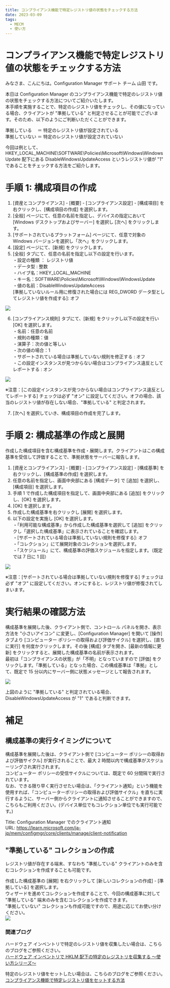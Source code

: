 ```yaml
---
title: コンプライアンス機能で特定レジストリ値の状態をチェックする方法
date: 2023-03-09
tags:
  - MECM
  - 使い方
---
```

# コンプライアンス機能で特定レジストリ値の状態をチェックする方法
みなさま、こんにちは。Configuration Manager サポート チーム 山田 です。  
  
本日は Configuration Manager のコンプライアンス機能で特定のレジストリ値の状態をチェックする方法についてご紹介いたします。  
本手順を実施することで、特定のレジストリ値をチェックし、その値になっている場合、クライアントが "準拠している" と判定させることが可能でございます。そのため、以下のようにご判断いただくことができます。  
  
準拠している　 ＝ 特定のレジストリ値が設定されている  
準拠していない ＝ 特定のレジストリ値が設定されていない  
  
今回は例として、HKEY_LOCAL_MACHINE\SOFTWARE\Policies\Microsoft\Windows\WindowsUpdate 配下にある DisableWindowsUpdateAccess というレジストリ値が "1" であることをチェックする方法をご紹介します。  

# 手順 1: 構成項目の作成  
1. [資産とコンプライアンス] - [概要] - [コンプライアンス設定] - [構成項目] を右クリックし、[構成項目の作成] を選択します。  
2. [全般] ページにて、任意の名前を指定し、デバイスの指定において [Windows デスクトップおよびサーバー] を選択し [次へ] をクリックします。  
3. [サポートされているプラットフォーム] ページにて、任意で対象の Windows バージョンを選択し「次へ」をクリックします。  
4. [設定] ページにて、[新規] をクリックします。  
5. [全般] タブにて、任意の名前を指定し以下の設定を行います。  
・設定の種類 ： レジストリ値  
・データ型 : 整数  
・ハイブ名：HKEY_LOCAL_MACHINE  
・キー名：SOFTWARE\Policies\Microsoft\Windows\WindowsUpdate  
・値の名前：DisableWindowsUpdateAccess  
[準拠していないルール用に修復された場合には REG_DWORD データ型としてレジストリ値を作成する]: オフ  

![](./20230309_01/2023-03-09-14-08-41.png)

6. [コンプライアンス規則] タブにて、[新規] をクリックし以下の設定を行い [OK] を選択します。  
・名前：任意の名前  
・規則の種類：値  
・演算子：次の値と等しい  
・次の値の場合：1  
・サポートされている場合は準拠していない規則を修正する : オフ  
・この設定インスタンスが見つからない場合はコンプライアンス違反としてレポートする : オン  
  
![](./20230309_01/2023-03-09-14-08-01.png)
  
※注意：[この設定インスタンスが見つからない場合はコンプライアンス違反としてレポートする] チェックは必ず "オン" に設定してください。オフの場合、該当のレジストリ値が存在しない場合、"準拠している" と判定されます。
  
7. [次へ] を選択していき、構成項目の作成を完了します。  
  
# 手順 2: 構成基準の作成と展開  
作成した構成項目を含む構成基準を作成・展開します。クライアントはこの構成基準を受信して評価することで、準拠状態をサーバーに報告します。  

1. [資産とコンプライアンス] - [概要] - [コンプライアンス設定] - [構成基準] を右クリックし、[構成基準の作成] を選択します。  
2. 任意の名前を指定し、画面中央部にある [構成データ] で [追加] を選択し、[構成項目] を選択します。  
3. 手順 1 で作成した構成項目を指定して、画面中央部にある [追加] をクリックし、[OK] を選択します。  
4. [OK] を選択します。  
5. 作成した構成基準を右クリックし [展開] を選択します。  
6. 以下の設定を実施し [OK] を選択します。  
・「利用可能な構成基準」から作成した構成基準を選択して [追加] をクリックし「選択した構成基準」に表示されていることを確認します。  
・[サポートされている場合は準拠していない規則を修復する]: オフ  
・「コレクション」にて展開対象のコレクションを選択します。  
・「スケジュール」にて、構成基準の評価スケジュールを指定します。（既定では 7 日に 1 回）  
  
![](./20230309_01/2023-03-09-14-12-52.png)
  
※注意：[サポートされている場合は準拠していない規則を修復する] チェックは必ず "オフ" に設定してください。オンにすると、レジストリ値が修復されてしまいます。  
  
# 実行結果の確認方法  
構成基準を展開した後、クライアント側で、コントロール パネルを開き、表示方法を "小さいアイコン" に変更し、[Configuration Manager] を開いて [操作] タブより [コンピューター ポリシーの取得および評価サイクル] を選択し、[直ちに実行] を何度かクリックします。その後 [構成] タブを開き、[最新の情報に更新] をクリックすると、展開した構成基準の名前が表示されます。  
最初は「コンプライアンスの状態」が「不明」となっていますので [評価] をクリックします。「準拠している」となった場合、この構成基準は「準拠」として、既定で 15 分以内にサーバー側に状態メッセージとして報告されます。  
  
![](./20230309_01/2023-03-09-14-17-19.png)
  
上図のように "準拠している" と判定されている場合、DisableWindowsUpdateAccess が "1" であると判断できます。  

# 補足  
## 構成基準の実行タイミングについて  
構成基準を展開した後は、クライアント側で [コンピューター ポリシーの取得および評価サイクル] が実行されることで、最大 2 時間以内で構成基準がスケジューリングされ実行されます。  
コンピューター ポリシーの受信サイクルについては、既定で 60 分間隔で実行されています。  
なお、できる限り早く実行させたい場合は、「クライアント通知」という機能を使用すれば、「コンピューターポリシーの取得および評価サイクル」を直ちに実行するように、サーバー側からクライアントに通知させることができますので、こちらもご利用ください。(デバイス単位でもコレクション単位でも実行可能です。)  
  
Title: Configuration Manager でのクライアント通知  
URL: https://learn.microsoft.com/ja-jp/mem/configmgr/core/clients/manage/client-notification
  
## "準拠している" コレクションの作成
レジストリ値が存在する端末、すなわち "準拠している" クライアントのみを含むコレクションを作成することも可能です。  
  
作成した構成基準の [展開] を右クリックして [新しいコレクションの作成] - [準拠している] を選択します。  
ウィザードを進めてコレクションを作成することで、今回の構成基準に対して "準拠している" 端末のみを含むコレクションを作成できます。  
"準拠していない" コレクションも作成可能ですので、用途に応じてお使い分けください。  
![](./20230309_01/2023-03-09-14-21-17.png)
  
### 関連ブログ  
ハードウェア インベントリで特定のレジストリ値を収集したい場合は、こちらのブログをご参照ください。  
[ハードウェア インベントリで HKLM 配下の特定のレジストリを収集する ～使い方シリーズ～](https://jpmem.github.io/blog/mecm/20220722_01/)  
  
特定のレジストリ値をセットしたい場合は、こちらのブログをご参照ください。  
[コンプライアンス機能で特定レジストリ値をセットする方法](https://jpmem.github.io/blog/mecm/20230307_01/)  
